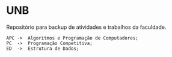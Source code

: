 # UNB
Repositório para backup de atividades e trabalhos da faculdade.
    
    APC ->  Algoritmos e Programação de Computadores;
    PC  ->  Programação Competitiva;
    ED  ->  Estrutura de Dados;

